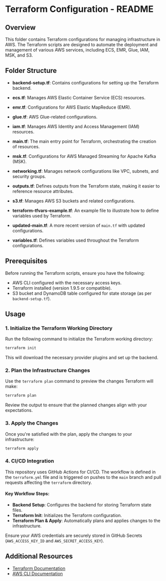 # Terraform Configuration - README

## Overview

This folder contains Terraform configurations for managing infrastructure in AWS. The Terraform scripts are designed to automate the deployment and management of various AWS services, including ECS, EMR, Glue, IAM, MSK, and S3.

## Folder Structure

- **backend-setup.tf**: Contains configurations for setting up the Terraform backend.

- **ecs.tf**: Manages AWS Elastic Container Service (ECS) resources.

- **emr.tf**: Configurations for AWS Elastic MapReduce (EMR).

- **glue.tf**: AWS Glue-related configurations.

- **iam.tf**: Manages AWS Identity and Access Management (IAM) resources.

- **main.tf**: The main entry point for Terraform, orchestrating the creation of resources.

- **msk.tf**: Configurations for AWS Managed Streaming for Apache Kafka (MSK).

- **networking.tf**: Manages network configurations like VPC, subnets, and security groups.

- **outputs.tf**: Defines outputs from the Terraform state, making it easier to reference resource attributes.

- **s3.tf**: Manages AWS S3 buckets and related configurations.

- **terraform-tfvars-example.tf**: An example file to illustrate how to define variables used by Terraform.

- **updated-main.tf**: A more recent version of `main.tf` with updated configurations.

- **variables.tf**: Defines variables used throughout the Terraform configurations.

## Prerequisites

Before running the Terraform scripts, ensure you have the following:
- AWS CLI configured with the necessary access keys.
- Terraform installed (version 1.9.5 or compatible).
- S3 bucket and DynamoDB table configured for state storage (as per `backend-setup.tf`).

## Usage

### 1. Initialize the Terraform Working Directory

Run the following command to initialize the Terraform working directory:

```bash
terraform init
```

This will download the necessary provider plugins and set up the backend.

### 2. Plan the Infrastructure Changes

Use the `terraform plan` command to preview the changes Terraform will make:

```bash
terraform plan
```

Review the output to ensure that the planned changes align with your expectations.

### 3. Apply the Changes

Once you're satisfied with the plan, apply the changes to your infrastructure:

```bash
terraform apply
```

### 4. CI/CD Integration

This repository uses GitHub Actions for CI/CD. The workflow is defined in the `terraform.yml` file and is triggered on pushes to the `main` branch and pull requests affecting the `terraform` directory.

#### Key Workflow Steps:
- **Backend Setup**: Configures the backend for storing Terraform state files.
- **Terraform Init**: Initializes the Terraform configuration.
- **Terraform Plan & Apply**: Automatically plans and applies changes to the infrastructure.

Ensure your AWS credentials are securely stored in GitHub Secrets (`AWS_ACCESS_KEY_ID` and `AWS_SECRET_ACCESS_KEY`).

## Additional Resources

- [Terraform Documentation](https://www.terraform.io/docs/)
- [AWS CLI Documentation](https://docs.aws.amazon.com/cli/latest/userguide/cli-configure-files.html)